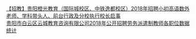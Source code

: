   
[【招教】贵阳橙光教育（国际城校区、中铁逸都校区）2018年招聘小初高语数外老师、学科带头人、前台行政及分校执行校长启事](http://www.dianyue.me/archives/027/s0e10yvyn6hisak9/)  
[贵阳市白云区云城教育咨询有限公司2018年公开招聘劳务派遣制教师各职位数据统计](http://www.dianyue.me/archives/224/o7dai3zyadyxakzp/)